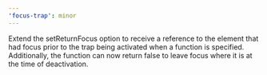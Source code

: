 ```yaml
---
'focus-trap': minor
---
```


Extend the setReturnFocus option to receive a reference to the element that had focus prior to the trap being activated when a function is specified. Additionally, the function can now return false to leave focus where it is at the time of deactivation.

